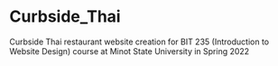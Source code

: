 # Curbside_Thai
Curbside Thai restaurant website creation for BIT 235 (Introduction to Website Design) course at Minot State University in Spring 2022
